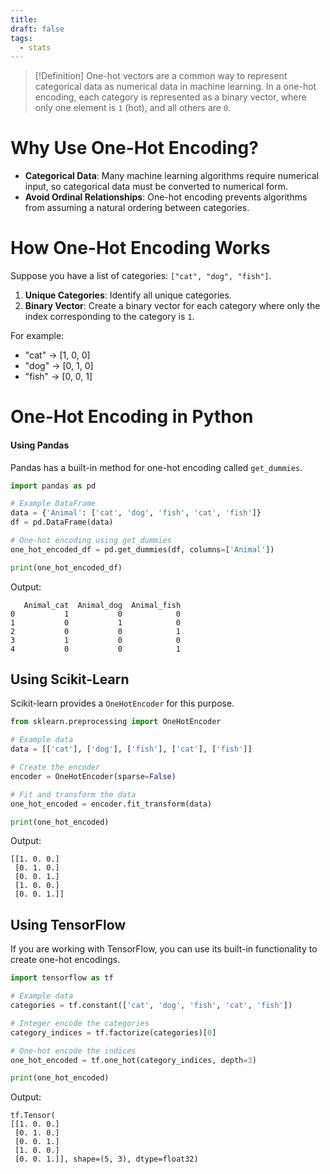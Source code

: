 ```yaml
---
title: 
draft: false
tags:
  - stats
---
```

>[!Definition]
>One-hot vectors are a common way to represent categorical data as numerical data in machine learning. In a one-hot encoding, each category is represented as a binary vector, where only one element is `1` (hot), and all others are `0`.

# Why Use One-Hot Encoding?
- **Categorical Data**: Many machine learning algorithms require numerical input, so categorical data must be converted to numerical form.
- **Avoid Ordinal Relationships**: One-hot encoding prevents algorithms from assuming a natural ordering between categories.

# How One-Hot Encoding Works
Suppose you have a list of categories: `["cat", "dog", "fish"]`.

1. **Unique Categories**: Identify all unique categories.
2. **Binary Vector**: Create a binary vector for each category where only the index corresponding to the category is `1`.

For example:
- "cat" -> [1, 0, 0]
- "dog" -> [0, 1, 0]
- "fish" -> [0, 0, 1]

# One-Hot Encoding in Python

#### Using Pandas
Pandas has a built-in method for one-hot encoding called `get_dummies`.

```python
import pandas as pd

# Example DataFrame
data = {'Animal': ['cat', 'dog', 'fish', 'cat', 'fish']}
df = pd.DataFrame(data)

# One-hot encoding using get_dummies
one_hot_encoded_df = pd.get_dummies(df, columns=['Animal'])

print(one_hot_encoded_df)
```

Output:
```
   Animal_cat  Animal_dog  Animal_fish
0           1           0            0
1           0           1            0
2           0           0            1
3           1           0            0
4           0           0            1
```

## Using Scikit-Learn
Scikit-learn provides a `OneHotEncoder` for this purpose.

```python
from sklearn.preprocessing import OneHotEncoder

# Example data
data = [['cat'], ['dog'], ['fish'], ['cat'], ['fish']]

# Create the encoder
encoder = OneHotEncoder(sparse=False)

# Fit and transform the data
one_hot_encoded = encoder.fit_transform(data)

print(one_hot_encoded)
```

Output:
```
[[1. 0. 0.]
 [0. 1. 0.]
 [0. 0. 1.]
 [1. 0. 0.]
 [0. 0. 1.]]
```

## Using TensorFlow
If you are working with TensorFlow, you can use its built-in functionality to create one-hot encodings.

```python
import tensorflow as tf

# Example data
categories = tf.constant(['cat', 'dog', 'fish', 'cat', 'fish'])

# Integer encode the categories
category_indices = tf.factorize(categories)[0]

# One-hot encode the indices
one_hot_encoded = tf.one_hot(category_indices, depth=3)

print(one_hot_encoded)
```

Output:
```
tf.Tensor(
[[1. 0. 0.]
 [0. 1. 0.]
 [0. 0. 1.]
 [1. 0. 0.]
 [0. 0. 1.]], shape=(5, 3), dtype=float32)
```

